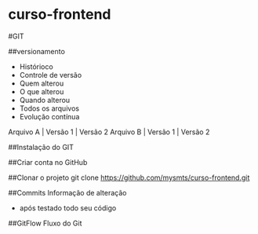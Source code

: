# curso-frontend

#GIT

##versionamento
- Histórioco
- Controle de versão
- Quem alterou
- O que alterou
- Quando alterou
- Todos os arquivos
- Evolução contínua

Arquivo A | Versão 1 | Versão 2
Arquivo B | Versão 1 | Versão 2

##Instalação do GIT

##Criar conta no GitHub

##Clonar o projeto
git clone https://github.com/mysmts/curso-frontend.git

##Commits
Informação de alteração
- após testado todo seu código

##GitFlow
Fluxo do Git